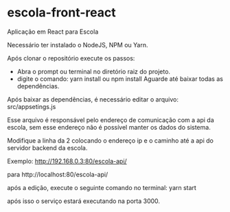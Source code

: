 # escola-front-react
Aplicação em React para Escola

Necessário ter instalado o NodeJS, NPM ou Yarn.

Após clonar o repositório execute os passos:

* Abra o prompt ou terminal no diretório raiz do projeto.
* digite o comando: yarn install ou npm install
Aguarde até baixar todas as dependências.

Após baixar as dependências, é necessário editar o arquivo:
src/appsetings.js

Esse arquivo é responsável pelo endereço de comunicação com a api da escola, sem esse endereço não é possível manter os dados do sistema.

Modifique a linha da 2 colocando o endereço ip e o caminho até a api do servidor backend da escola.

Exemplo:
http://192.168.0.3:80/escola-api/

para 
http://localhost:80/escola-api/

após a edição, execute o seguinte comando no terminal: yarn start

após isso o serviço estará executando na porta 3000.
